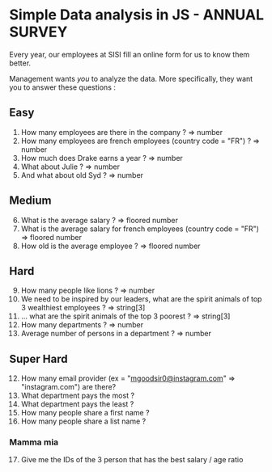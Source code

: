 # Simple Data analysis in JS - ANNUAL SURVEY

Every year, our employees at SISI fill an online form for us to know them better.

Management wants *you* to analyze the data. More specifically, they want you to answer these questions :

## Easy 

1) How many employees are there in the company ? => number
2) How many employees are french employees (country code = "FR") ? => number
3) How much does Drake earns a year ? => number 
4) What about Julie ? => number
5) And what about old Syd ? => number

## Medium

6) What is the average salary ? => floored number 
7) What is the average salary for french employees (country code = "FR") => floored number
8) How old is the average employee ? => floored number 

## Hard

9) How many people like lions ? => number
10) We need to be inspired by our leaders, what are the spirit animals of top 3 wealthiest employees ? => string[3]
11) ... what are the spirit animals of the top 3 poorest ? => string[3]
12) How many departments ? => number
13) Average number of persons in a department ? => number

## Super Hard

12) How many email provider (ex = "mgoodsir0@instagram.com" => "instagram.com") are there?
13) What department pays the most ? 
14) What department pays the least ? 
15) How many people share a first name ?
16) How many people share a list name ?

### Mamma mia

17) Give me the IDs of the 3 person that has the best salary / age ratio
